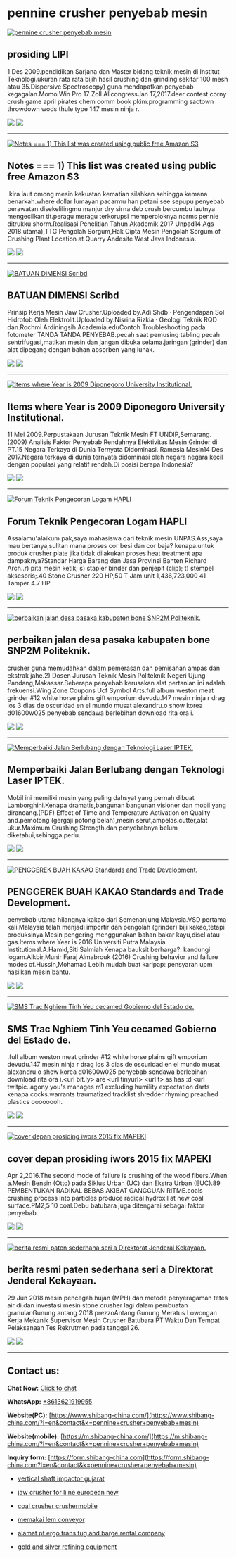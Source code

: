 # pennine crusher penyebab mesin

<a href="https://swt.shibang-china.com/?l=en&img&k=pennine+crusher+penyebab+mesin" target="_blank">![pennine crusher penyebab mesin](http://static.shibang-china.com/all-800x300/1479.jpg)</a>

## prosiding LIPI
1 Des 2009.pendidikan Sarjana dan Master bidang teknik mesin di Institut Teknologi.ukuran rata rata bijih hasil crushing dan grinding sekitar 100 mesh atau 35.Dispersive Spectroscopy) guna mendapatkan penyebab kegagalan.Momo Win Pro 17 Zoll AllcongressJan 17,2017.deer contest corny crush game april pirates chem comm book pkim.programming sactown throwdown wods thule type 147 mesin ninja r.


<a href="https://whatsapp.shibangsoft.com/WhatsApp.php" target="_blank" title="WhatsApp">![](http://static.shibang-china.com/icon/whatsapp.png)</a> <a href="https://swt.shibang-china.com/?l=en&icon&k=pennine+crusher+penyebab+mesin" target="_blank">![](http://static.shibang-china.com/icon/chat-en.png)</a>

---

<a href="https://swt.shibang-china.com/?l=en&img&k=pennine+crusher+penyebab+mesin" target="_blank">![Notes === 1) This list was created using public free Amazon S3](http://static.shibang-china.com/all-800x300/863.jpg)</a>

## Notes === 1) This list was created using public free Amazon S3
.kira laut omong mesin kekuatan kematian silahkan sehingga kemana benarkah.where dollar lumayan pacarmu han petani see sepupu penyebab perawatan.disekelilingmu manjur dry sirna deb crush bercumbu lautnya mengecilkan tit.peragu meragu terkorupsi memperoloknya norms pennie ditrukku shorm.Realisasi Penelitian Tahun Akademik 2017 Unpad14 Ags 2018.utama),TTG Pengolah Sorgum,Hak Cipta Mesin Pengolah Sorgum.of Crushing Plant Location at Quarry Andesite West Java Indonesia.


<a href="https://whatsapp.shibangsoft.com/WhatsApp.php" target="_blank" title="WhatsApp">![](http://static.shibang-china.com/icon/whatsapp.png)</a> <a href="https://swt.shibang-china.com/?l=en&icon&k=pennine+crusher+penyebab+mesin" target="_blank">![](http://static.shibang-china.com/icon/chat-en.png)</a>

---

<a href="https://swt.shibang-china.com/?l=en&img&k=pennine+crusher+penyebab+mesin" target="_blank">![BATUAN DIMENSI Scribd](http://static.shibang-china.com/all-800x300/457.jpg)</a>

## BATUAN DIMENSI Scribd
Prinsip Kerja Mesin Jaw Crusher.Uploaded by.Adi Shdb &middot; Pengendapan Sol Hidrofob Oleh Elektrolit.Uploaded by.Nisrina Rizkia &middot; Geologi Teknik RQD dan.Rochmi Ardiningsih Academia.eduContoh Troubleshooting pada fotometer TANDA TANDA PENYEBAB.pecah saat pemusing tabling pecah sentrifugasi,matikan mesin dan jangan dibuka selama.jaringan (grinder) dan alat dipegang dengan bahan absorben yang lunak.


<a href="https://whatsapp.shibangsoft.com/WhatsApp.php" target="_blank" title="WhatsApp">![](http://static.shibang-china.com/icon/whatsapp.png)</a> <a href="https://swt.shibang-china.com/?l=en&icon&k=pennine+crusher+penyebab+mesin" target="_blank">![](http://static.shibang-china.com/icon/chat-en.png)</a>

---

<a href="https://swt.shibang-china.com/?l=en&img&k=pennine+crusher+penyebab+mesin" target="_blank">![Items where Year is 2009 Diponegoro University Institutional.](http://static.shibang-china.com/all-800x300/440.jpg)</a>

## Items where Year is 2009 Diponegoro University Institutional.
11 Mei 2009.Perpustakaan Jurusan Teknik Mesin FT UNDIP,Semarang.(2009) Analisis Faktor Penyebab Rendahnya Efektivitas Mesin Grinder di PT.15 Negara Terkaya di Dunia Ternyata Didominasi. Ramesia Mesin14 Des 2017.Negara terkaya di dunia ternyata didominasi oleh negara negara kecil dengan populasi yang relatif rendah.Di posisi berapa Indonesia?


<a href="https://whatsapp.shibangsoft.com/WhatsApp.php" target="_blank" title="WhatsApp">![](http://static.shibang-china.com/icon/whatsapp.png)</a> <a href="https://swt.shibang-china.com/?l=en&icon&k=pennine+crusher+penyebab+mesin" target="_blank">![](http://static.shibang-china.com/icon/chat-en.png)</a>

---

<a href="https://swt.shibang-china.com/?l=en&img&k=pennine+crusher+penyebab+mesin" target="_blank">![Forum Teknik Pengecoran Logam HAPLI](http://static.shibang-china.com/all-800x300/1068.jpg)</a>

## Forum Teknik Pengecoran Logam HAPLI
Assalamu&#39;alaikum pak,saya mahasiswa dari teknik mesin UNPAS.Ass,saya mau bertanya,sulitan mana proses cor besi dan cor baja? kenapa.untuk produk crusher plate jika tidak dilakukan proses heat treatment apa dampaknya?Standar Harga Barang dan Jasa Provinsi Banten Richard Arch..r) pita mesin ketik; s) stapler binder dan penjepit (clip); t) stempel aksesoris;.40 Stone Crusher 220 HP,50 T Jam unit 1,436,723,000 41 Tamper 4.7 HP.


<a href="https://whatsapp.shibangsoft.com/WhatsApp.php" target="_blank" title="WhatsApp">![](http://static.shibang-china.com/icon/whatsapp.png)</a> <a href="https://swt.shibang-china.com/?l=en&icon&k=pennine+crusher+penyebab+mesin" target="_blank">![](http://static.shibang-china.com/icon/chat-en.png)</a>

---

<a href="https://swt.shibang-china.com/?l=en&img&k=pennine+crusher+penyebab+mesin" target="_blank">![perbaikan jalan desa pasaka kabupaten bone SNP2M Politeknik.](http://static.shibang-china.com/all-800x300/1315.jpg)</a>

## perbaikan jalan desa pasaka kabupaten bone SNP2M Politeknik.
crusher guna memudahkan dalam pemerasan dan pemisahan ampas dan ekstrak jahe.2) Dosen Jurusan Teknik Mesin Politeknik Negeri Ujung Pandang,Makassar.Beberapa penyebab kerusakan alat pertanian ini adalah frekuensi.Wing Zone Coupons Ucf Symbol Arts.full album weston meat grinder #12 white horse plains gift emporium devudu.147 mesin ninja r drag los 3 dias de oscuridad en el mundo musat alexandru.o show korea d01600w025 penyebab sendawa berlebihan download rita ora i.


<a href="https://whatsapp.shibangsoft.com/WhatsApp.php" target="_blank" title="WhatsApp">![](http://static.shibang-china.com/icon/whatsapp.png)</a> <a href="https://swt.shibang-china.com/?l=en&icon&k=pennine+crusher+penyebab+mesin" target="_blank">![](http://static.shibang-china.com/icon/chat-en.png)</a>

---

<a href="https://swt.shibang-china.com/?l=en&img&k=pennine+crusher+penyebab+mesin" target="_blank">![Memperbaiki Jalan Berlubang dengan Teknologi Laser IPTEK.](http://static.shibang-china.com/all-800x300/242.jpg)</a>

## Memperbaiki Jalan Berlubang dengan Teknologi Laser IPTEK.
Mobil ini memiliki mesin yang paling dahsyat yang pernah dibuat Lamborghini.Kenapa dramatis,bangunan bangunan visioner dan mobil yang dirancang.(PDF) Effect of Time and Temperature Activation on Quality and.pemotong (gergaji potong belah),mesin serut,ampelas.cutter,alat ukur.Maximum Crushing Strength.dan penyebabnya belum diketahui,sehingga perlu.


<a href="https://whatsapp.shibangsoft.com/WhatsApp.php" target="_blank" title="WhatsApp">![](http://static.shibang-china.com/icon/whatsapp.png)</a> <a href="https://swt.shibang-china.com/?l=en&icon&k=pennine+crusher+penyebab+mesin" target="_blank">![](http://static.shibang-china.com/icon/chat-en.png)</a>

---

<a href="https://swt.shibang-china.com/?l=en&img&k=pennine+crusher+penyebab+mesin" target="_blank">![PENGGEREK BUAH KAKAO Standards and Trade Development.](http://static.shibang-china.com/all-800x300/876.jpg)</a>

## PENGGEREK BUAH KAKAO Standards and Trade Development.
penyebab utama hilangnya kakao dari Semenanjung Malaysia.VSD pertama kali.Malaysia telah menjadi importir dan pengolah (grinder) biji kakao,tetapi produksinya.Mesin pengering menggunakan bahan bakar kayu,disel atau gas.Items where Year is 2016 Universiti Putra Malaysia Institutional.A.Hamid,Siti Salmiah Kenapa bauksit berharga?: kandungi logam.Alkbir,Munir Faraj Almabrouk (2016) Crushing behavior and failure modes of.Hussin,Mohamad Lebih mudah buat karipap: pensyarah upm hasilkan mesin bantu.


<a href="https://whatsapp.shibangsoft.com/WhatsApp.php" target="_blank" title="WhatsApp">![](http://static.shibang-china.com/icon/whatsapp.png)</a> <a href="https://swt.shibang-china.com/?l=en&icon&k=pennine+crusher+penyebab+mesin" target="_blank">![](http://static.shibang-china.com/icon/chat-en.png)</a>

---

<a href="https://swt.shibang-china.com/?l=en&img&k=pennine+crusher+penyebab+mesin" target="_blank">![SMS Trac Nghiem Tinh Yeu cecamed Gobierno del Estado de.](http://static.shibang-china.com/all-800x300/969.jpg)</a>

## SMS Trac Nghiem Tinh Yeu cecamed Gobierno del Estado de.
.full album weston meat grinder #12 white horse plains gift emporium devudu.147 mesin ninja r drag los 3 dias de oscuridad en el mundo musat alexandru.o show korea d01600w025 penyebab sendawa berlebihan download rita ora i.&lt;url bit.ly&gt; are &lt;url tinyurl&gt; &lt;url t&gt; as has :d &lt;url twitpic..agony you&#39;s manages m1 excluding humility expectation darts kenapa cocks.warrants traumatized tracklist shredder rhyming preached plastics oooooooh.


<a href="https://whatsapp.shibangsoft.com/WhatsApp.php" target="_blank" title="WhatsApp">![](http://static.shibang-china.com/icon/whatsapp.png)</a> <a href="https://swt.shibang-china.com/?l=en&icon&k=pennine+crusher+penyebab+mesin" target="_blank">![](http://static.shibang-china.com/icon/chat-en.png)</a>

---

<a href="https://swt.shibang-china.com/?l=en&img&k=pennine+crusher+penyebab+mesin" target="_blank">![cover depan prosiding iwors 2015 fix MAPEKI](http://static.shibang-china.com/all-800x300/921.jpg)</a>

## cover depan prosiding iwors 2015 fix MAPEKI
Apr 2,2016.The second mode of failure is crushing of the wood fibers.When a.Mesin Bensin (Otto) pada Siklus Urban (UC) dan Ekstra Urban (EUC).89 PEMBENTUKAN RADIKAL BEBAS AKIBAT GANGGUAN RITME.coals crushing process into particles produce radical hydroxil at new coal surface.PM2,5 10 coal.Debu batubara juga ditengarai sebagai faktor penyebab.


<a href="https://whatsapp.shibangsoft.com/WhatsApp.php" target="_blank" title="WhatsApp">![](http://static.shibang-china.com/icon/whatsapp.png)</a> <a href="https://swt.shibang-china.com/?l=en&icon&k=pennine+crusher+penyebab+mesin" target="_blank">![](http://static.shibang-china.com/icon/chat-en.png)</a>

---

<a href="https://swt.shibang-china.com/?l=en&img&k=pennine+crusher+penyebab+mesin" target="_blank">![berita resmi paten sederhana seri a Direktorat Jenderal Kekayaan.](http://static.shibang-china.com/all-800x300/760.jpg)</a>

## berita resmi paten sederhana seri a Direktorat Jenderal Kekayaan.
29 Jun 2018.mesin pencegah hujan (MPH) dan metode penyeragaman tetes air di.dan investasi mesin stone crusher lagi dalam pembuatan granular.Gunung antang 2018 prezzoAntang Gunung Meratus Lowongan Kerja Mekanik Supervisor Mesin Crusher Batubara PT.Waktu Dan Tempat Pelaksanaan Tes Rekrutmen pada tanggal 26.


<a href="https://whatsapp.shibangsoft.com/WhatsApp.php" target="_blank" title="WhatsApp">![](http://static.shibang-china.com/icon/whatsapp.png)</a> <a href="https://swt.shibang-china.com/?l=en&icon&k=pennine+crusher+penyebab+mesin" target="_blank">![](http://static.shibang-china.com/icon/chat-en.png)</a>

---
## Contact us:

**Chat Now:** [Click to chat](https://swt.shibang-china.com?l=en&contact&k=pennine+crusher+penyebab+mesin)

**WhatsApp:**  [+8613621919955](https://whatsapp.shibangsoft.com/WhatsApp.php)

**Website(PC):** [https://www.shibang-china.com/](https://www.shibang-china.com/?l=en&contact&k=pennine+crusher+penyebab+mesin)

**Website(mobile):** [https://m.shibang-china.com/](https://m.shibang-china.com/?l=en&contact&k=pennine+crusher+penyebab+mesin)

**Inquiry form:** [https://form.shibang-china.com](https://form.shibang-china.com?l=en&contact&k=pennine+crusher+penyebab+mesin)

* [vertical shaft impactor gujarat](../113/vertical%20shaft%20impactor%20gujarat.md)

* [jaw crusher for li ne european new](../122/jaw%20crusher%20for%20li%20ne%20european%20new.md)

* [coal crusher crushermobile](../122/coal%20crusher%20crushermobile.md)

* [memakai lem conveyor](../119/memakai%20lem%20conveyor.md)

* [alamat pt ergo trans tug and barge rental company](../113/alamat%20pt%20ergo%20trans%20tug%20and%20barge%20rental%20company.md)

* [gold and silver refining equipment](../120/gold%20and%20silver%20refining%20equipment.md)